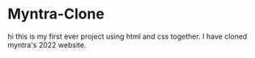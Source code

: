 # Myntra-Clone
hi this is my first ever project using html  and css together. I have cloned myntra's 2022 website.
